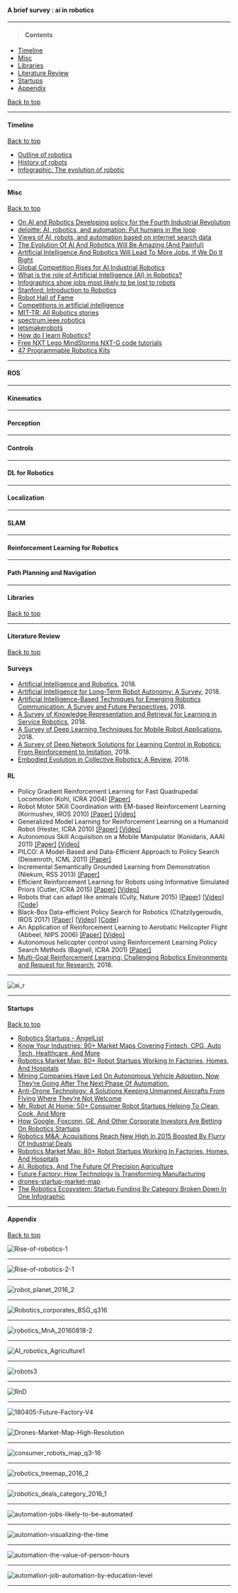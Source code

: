 #### A brief survey : ai in robotics


-----------
> #### Contents

- [Timeline](#timeline)
- [Misc](#misc)
- [Libraries](#libraries)
- [Literature Review](#literature-review)
- [Startups](#startups)
- [Appendix](#appendix)


[Back to top](#contents)

-----------------

#### Timeline

[Back to top](#contents)

- [Outline of robotics](https://en.wikipedia.org/wiki/Outline_of_robotics)
- [History of robots](https://en.wikipedia.org/wiki/History_of_robots)
- [Infographic: The evolution of robotic](https://www.digitalpulse.pwc.com.au/infographic-evolution-robots-ai/)


----------------------------

#### Misc

[Back to top](#contents)

- [On AI and Robotics
Developing policy for the Fourth Industrial Revolution](https://policyatmanchester.shorthandstories.com/on_ai_and_robotics/index.html)
- [deloitte: AI, robotics, and automation: Put humans in the loop](https://www2.deloitte.com/insights/us/en/focus/human-capital-trends/2018/ai-robotics-intelligent-machines.html)
- [Views of AI, robots, and automation based on internet search data](https://www.brookings.edu/research/views-of-ai-robots-and-automation-based-on-internet-search-data/)
- [The Evolution Of AI And Robotics Will Be Amazing (And Painful)](https://www.forbes.com/sites/forbestechcouncil/2017/12/28/the-evolution-of-ai-and-robotics-will-be-amazing-and-painful/#272396af4597)
- [Artificial Intelligence And Robotics Will Lead To More Jobs, If We Do It Right](https://www.forbes.com/sites/forbesbusinessdevelopmentcouncil/2018/03/08/artificial-intelligence-and-robotics-will-lead-to-more-jobs-if-we-do-it-right/#4be2eec24190)
- [Global Competition Rises for AI Industrial Robotics](https://www.techemergence.com/global-competition-rises-ai-industrial-robotics/)
- [What is the role of Artificial Intelligence (AI) in Robotics?](https://www.quora.com/What-is-the-role-of-Artificial-Intelligence-AI-in-Robotics)
- [Infographics show jobs most likely to be lost to robots](https://bigthink.com/robby-berman/infographics-show-jobs-most-likely-to-be-lost-to-robots)
- [Stanford: Introduction to Robotics](https://see.stanford.edu/Course/CS223A)
- [Robot Hall of Fame](https://en.wikipedia.org/wiki/Robot_Hall_of_Fame)
- [Competitions in artificial intelligence](https://en.wikipedia.org/wiki/Competitions_and_prizes_in_artificial_intelligence)
- [MIT-TR: All Robotics stories](https://www.technologyreview.com/c/robotics/)
- [spectrum.ieee.robotics](https://spectrum.ieee.org/robotics)
- [letsmakerobots](https://www.robotshop.com/letsmakerobots/)
- [How do I learn Robotics?](https://www.quora.com/Whats-the-best-way-to-start-learning-robotics?redirected_qid=770465)
- [Free NXT Lego MindStorms NXT-G code tutorials](http://www.drgraeme.net/DrGraeme-free-NXT-G-tutorials/ChV4.htm)
- [47 Programmable Robotics Kits](http://www.intorobotics.com/47-programmable-robotic-kits/)


-------------

#### ROS

---------------

#### Kinematics

-------------------

#### Perception

------------

#### Controls

--------------

#### DL for Robotics

------------

#### Localization

-------------

#### SLAM

-----------------

#### Reinforcement Learning for Robotics



------------

#### Path Planning and Navigation


-------------

#### Libraries

[Back to top](#contents)


-------------

#### Literature Review

[Back to top](#contents)


#### Surveys

- [Artificial Intelligence and Robotics](https://arxiv.org/ftp/arxiv/papers/1803/1803.10813.pdf), 2018.
- [Artificial Intelligence for Long-Term Robot Autonomy: A Survey](https://arxiv.org/pdf/1807.05196.pdf), 2018.
- [Artificial Intelligence-Based Techniques for Emerging Robotics Communication: A Survey and Future Perspectives](https://arxiv.org/ftp/arxiv/papers/1804/1804.09671.pdf), 2018.
- [A Survey of Knowledge Representation and Retrieval for Learning in Service Robotics](https://arxiv.org/pdf/1807.02192.pdf), 2018.
- [A Survey of Deep Learning Techniques for Mobile Robot Applications](https://arxiv.org/pdf/1803.07608.pdf), 2018.
- [A Survey of Deep Network Solutions for Learning Control in Robotics: From Reinforcement to Imitation](https://arxiv.org/pdf/1612.07139v4.pdf), 2018.
- [Embodied Evolution in Collective Robotics: A Review](https://arxiv.org/abs/1709.08992v2), 2018.

#### RL
  - Policy Gradient Reinforcement Learning for Fast Quadrupedal Locomotion (Kohl, ICRA 2004) [[Paper]](http://www.cs.utexas.edu/~pstone/Papers/bib2html-links/icra04.pdf)
  - Robot Motor SKill Coordination with EM-based Reinforcement Learning (Kormushev, IROS 2010) [[Paper]](http://kormushev.com/papers/Kormushev-IROS2010.pdf) [[Video]](https://www.youtube.com/watch?v=W_gxLKSsSIE)
  - Generalized Model Learning for Reinforcement Learning on a Humanoid Robot (Hester, ICRA 2010) [[Paper]](https://ccc.inaoep.mx/~mdprl/documentos/Hester_2010.pdf) [[Video]](https://www.youtube.com/watch?v=mRpX9DFCdwI&list=PL5nBAYUyJTrM48dViibyi68urttMlUv7e&index=12)
  - Autonomous Skill Acquisition on a Mobile Manipulator (Konidaris, AAAI 2011) [[Paper]](http://lis.csail.mit.edu/pubs/konidaris-aaai11b.pdf) [[Video]](https://www.youtube.com/watch?v=yUICAkSQTZY)
  - PILCO: A Model-Based and Data-Efficient Approach to Policy Search (Deisenroth, ICML 2011) [[Paper]](http://mlg.eng.cam.ac.uk/pub/pdf/DeiRas11.pdf)
  - Incremental Semantically Grounded Learning from Demonstration (Niekum, RSS 2013) [[Paper]](http://people.cs.umass.edu/~sniekum/pubs/NiekumRSS2013.pdf)
  - Efficient Reinforcement Learning for Robots using Informative Simulated Priors (Cutler, ICRA 2015) [[Paper]](http://markjcutler.com/papers/Cutler15_ICRA.pdf) [[Video]](https://www.youtube.com/watch?v=kKClFx6l1HY)
  - Robots that can adapt like animals (Cully, Nature 2015) [[Paper](https://arxiv.org/abs/1407.3501)] [[Video](https://www.youtube.com/watch?v=T-c17RKh3uE)] [[Code](https://github.com/resibots/cully_2015_nature)]
  - Black-Box Data-efficient Policy Search for Robotics (Chatzilygeroudis, IROS 2017) [[Paper](https://arxiv.org/abs/1703.07261)] [[Video](https://www.youtube.com/watch?v=kTEyYiIFGPM)] [[Code](https://github.com/resibots/blackdrops)]
  - An Application of Reinforcement Learning to Aerobatic Helicopter Flight (Abbeel, NIPS 2006) [[Paper]](http://heli.stanford.edu/papers/nips06-aerobatichelicopter.pdf) [[Video]](https://www.youtube.com/watch?v=VCdxqn0fcnE)
  - Autonomous helicopter control using Reinforcement Learning Policy Search Methods (Bagnell, ICRA 2001) [[Paper]](http://repository.cmu.edu/cgi/viewcontent.cgi?article=1082&context=robotics)
 - [Multi-Goal Reinforcement Learning: Challenging Robotics Environments and Request for Research](https://arxiv.org/abs/1802.09464v2), 2018.
 
 
--------------

![ai_r](https://github.com/gopala-kr/a-week-in-wild-ai/blob/master/05-ai-in-robotics/ai_r.JPG)


------------------
#### Startups

[Back to top](#contents)

- [Robotics Startups - AngelList](https://angel.co/robotics)
- [Know Your Industries: 90+ Market Maps Covering Fintech, CPG, Auto Tech, Healthcare, And More](https://www.cbinsights.com/research/industry-market-map-landscape/)
- [Robotics Market Map: 80+ Robot Startups Working In Factories, Homes, And Hospitals](https://www.cbinsights.com/research/robotics-startups-market-map-company-list/)
- [Mining Companies Have Led On Autonomous Vehicle Adoption. Now They’re Going After The Next Phase Of Automation.](https://www.cbinsights.com/research/mining-companies-autonomous-vehicles-automation-expert-intelligence/)
- [Anti-Drone Technology: 4 Solutions Keeping Unmanned Aircrafts From Flying Where They’re Not Welcome](https://www.cbinsights.com/research/anti-drone-tech-expert-intelligence/)
- [Mr. Robot At Home: 50+ Consumer Robot Startups Helping To Clean, Cook, And More](https://www.cbinsights.com/research/robots-consumer-startups-market-map/)
- [How Google, Foxconn, GE, And Other Corporate Investors Are Betting On Robotics Startups](https://www.cbinsights.com/research/robotics-startups-corporate-investing/)
- [Robotics M&A: Acquisitions Reach New High In 2015 Boosted By Flurry Of Industrial Deals](https://www.cbinsights.com/research/top-acquirers-robotics-startups-ma-timeline/)
- [Robotics Market Map: 80+ Robot Startups Working In Factories, Homes, And Hospitals](https://www.cbinsights.com/research/robotics-startups-market-map-company-list/)
- [AI, Robotics, And The Future Of Precision Agriculture](https://www.cbinsights.com/research/ai-robotics-agriculture-tech-startups-future/)
- [Future Factory: How Technology Is Transforming Manufacturing](https://www.cbinsights.com/research/future-factory-manufacturing-tech-trends/)
- [drones-startup-market-map](https://www.cbinsights.com/research/drones-startup-market-map/)
- [The Robotics Ecosystem: Startup Funding By Category Broken Down In One Infographic](https://www.cbinsights.com/research/robotics-deals-consumer-enterprise-medical/)

--------------------------------------


#### Appendix

[Back to top](#contents)


![Rise-of-robotics-1](http://usblogs.pwc.com/emerging-technology/wp-content/uploads/2017/03/Rise-of-robotics-1.png)

----------------

![Rise-of-robotics-2-1](http://usblogs.pwc.com/emerging-technology/wp-content/uploads/2017/03/Rise-of-robotics-2-1.png)

------------

![robot_planet_2016_2](https://cbi-blog.s3.amazonaws.com/blog/wp-content/uploads/2017/01/robot_planet_2016_2.png)

------------

![Robotics_corporates_BSG_q316](https://cbi-blog.s3.amazonaws.com/blog/wp-content/uploads/2016/09/Robotics_corporates_BSG_q316.png)

-------------------

![robotics_MnA_20160818-2](https://cbi-blog.s3.amazonaws.com/blog/wp-content/uploads/2016/08/robotics_MnA_20160818-2.png)

----------------

![AI_robotics_Agriculture1](https://cbi-blog.s3.amazonaws.com/blog/wp-content/uploads/2017/07/AI_robotics_Agriculture1.png)

----------------

![robots3](https://s3.amazonaws.com/cbi-research-portal-uploads/2018/03/15191614/robots3.png)


--------------

![RnD](https://s3.amazonaws.com/cbi-research-portal-uploads/2018/03/13120644/RnD.png)

--------------

![180405-Future-Factory-V4](https://s3.amazonaws.com/cbi-research-portal-uploads/2018/04/05171259/180405-Future-Factory-V4.png)

---------------

![Drones-Market-Map-High-Resolution](https://cbi-blog.s3.amazonaws.com/blog/wp-content/uploads/2017/06/Drones-Market-Map-High-Resolution.png)

-----------

![consumer_robots_map_q3-16](https://cbi-blog.s3.amazonaws.com/blog/wp-content/uploads/2016/10/consumer_robots_map_q3-16.png)


-------------

![robotics_treemap_2016_2](https://cbi-blog.s3.amazonaws.com/blog/wp-content/uploads/2016/10/robotics_treemap_2016_2.png)

------------

![robotics_deals_category_2016_1](https://cbi-blog.s3.amazonaws.com/blog/wp-content/uploads/2016/10/robotics_deals_category_2016_1.png)

--------------

![automation-jobs-likely-to-be-automated](https://content.creditloan.com/media/automation-jobs-likely-to-be-automated.png)

------------

![automation-visualizing-the-time](https://content.creditloan.com/media/automation-visualizing-the-time.png)


--------------

![automation-the-value-of-person-hours](https://www.creditloan.com/media/automation-the-value-of-person-hours.png)


--------------

![automation-job-automation-by-education-level](https://www.creditloan.com/media/automation-job-automation-by-education-level.png)

-----------------
